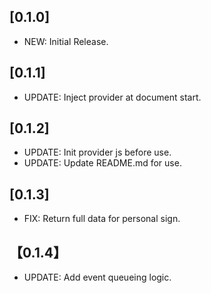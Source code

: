 ## [0.1.0]

* NEW: Initial Release.

## [0.1.1]

* UPDATE: Inject provider at document start.

## [0.1.2]

* UPDATE: Init provider js before use.
* UPDATE: Update README.md for use.

## [0.1.3]

* FIX: Return full data for personal sign.

## 【0.1.4】

* UPDATE: Add event queueing logic.
